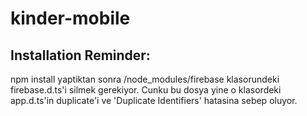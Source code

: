 # kinder-mobile

## Installation Reminder:
npm install yaptiktan sonra /node_modules/firebase klasorundeki firebase.d.ts'i silmek gerekiyor. Cunku bu dosya yine o klasordeki app.d.ts'in duplicate'i ve 'Duplicate Identifiers' hatasina sebep oluyor.
